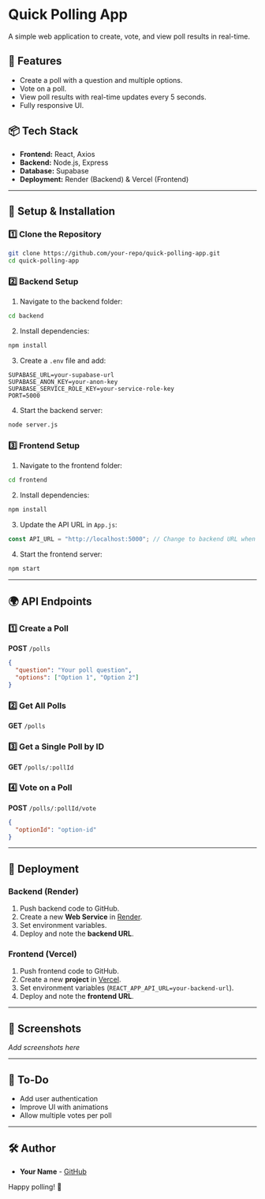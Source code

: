 # Quick Polling App

A simple web application to create, vote, and view poll results in real-time.

## 🚀 Features
- Create a poll with a question and multiple options.
- Vote on a poll.
- View poll results with real-time updates every 5 seconds.
- Fully responsive UI.

## 📦 Tech Stack
- **Frontend:** React, Axios
- **Backend:** Node.js, Express
- **Database:** Supabase
- **Deployment:** Render (Backend) & Vercel (Frontend)

---

## 🔧 Setup & Installation

### 1️⃣ Clone the Repository
```sh
git clone https://github.com/your-repo/quick-polling-app.git
cd quick-polling-app
```

### 2️⃣ Backend Setup
1. Navigate to the backend folder:
```sh
cd backend
```
2. Install dependencies:
```sh
npm install
```
3. Create a `.env` file and add:
```env
SUPABASE_URL=your-supabase-url
SUPABASE_ANON_KEY=your-anon-key
SUPABASE_SERVICE_ROLE_KEY=your-service-role-key
PORT=5000
```
4. Start the backend server:
```sh
node server.js
```

### 3️⃣ Frontend Setup
1. Navigate to the frontend folder:
```sh
cd frontend
```
2. Install dependencies:
```sh
npm install
```
3. Update the API URL in `App.js`:
```js
const API_URL = "http://localhost:5000"; // Change to backend URL when deployed
```
4. Start the frontend server:
```sh
npm start
```

---

## 🌍 API Endpoints
### 1️⃣ Create a Poll
**POST** `/polls`
```json
{
  "question": "Your poll question",
  "options": ["Option 1", "Option 2"]
}
```

### 2️⃣ Get All Polls
**GET** `/polls`

### 3️⃣ Get a Single Poll by ID
**GET** `/polls/:pollId`

### 4️⃣ Vote on a Poll
**POST** `/polls/:pollId/vote`
```json
{
  "optionId": "option-id"
}
```

---

## 🚀 Deployment
### Backend (Render)
1. Push backend code to GitHub.
2. Create a new **Web Service** in [Render](https://render.com/).
3. Set environment variables.
4. Deploy and note the **backend URL**.

### Frontend (Vercel)
1. Push frontend code to GitHub.
2. Create a new **project** in [Vercel](https://vercel.com/).
3. Set environment variables (`REACT_APP_API_URL=your-backend-url`).
4. Deploy and note the **frontend URL**.

---

## 📸 Screenshots
_Add screenshots here_

---

## 🎯 To-Do
- Add user authentication
- Improve UI with animations
- Allow multiple votes per poll

---

## 🛠️ Author
- **Your Name** - [GitHub](https://github.com/your-profile)

Happy polling! 🚀

